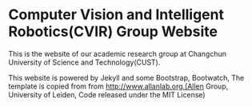 # Computer Vision and Intelligent Robotics(CVIR) Group Website


This is the website of our academic research group at Changchun University of Science and Technology(CUST).

This website is powered by Jekyll and some Bootstrap, Bootwatch, The template is copied from from http://www.allanlab.org.(Allen Group, University of Leiden, Code released under the MIT License)
